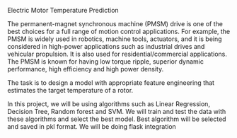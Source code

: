 Electric Motor Temperature Prediction

The permanent-magnet synchronous machine (PMSM) drive is one of the best choices for a full range of motion control applications. For example, the PMSM is widely used in robotics, machine tools, actuators, and it is being considered in high-power applications such as industrial drives and vehicular propulsion. It is also used for residential/commercial applications. The PMSM is known for having low torque ripple, superior dynamic performance, high efficiency and high power density.

 The task is to design a model with appropriate feature engineering that estimates the target temperature of a rotor.

In this project, we will be using algorithms such as Linear Regression, Decision Tree, Random forest and SVM. We will train and test the data with these algorithms and select the best model. Best algorithm will be selected and saved in pkl format. We will be doing flask integration
